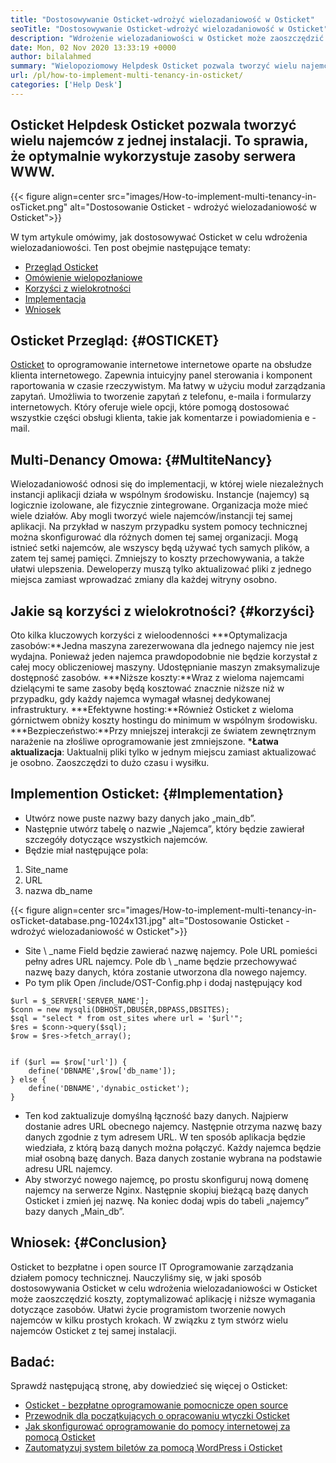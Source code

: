 ```yaml
---
title: "Dostosowywanie Osticket-wdrożyć wielozadaniowość w Osticket" 
seoTitle: "Dostosowywanie Osticket-wdrożyć wielozadaniowość w Osticket" 
description: "Wdrożenie wielozadaniowości w Osticket może zaoszczędzić koszty i wykorzystanie zasobów. W tym artykule wykonamy dostosowanie Osticket, aby osiągnąć wielokrotność." 
date: Mon, 02 Nov 2020 13:33:19 +0000
author: bilalahmed
summary: "Wielopoziomowy Helpdesk Osticket pozwala tworzyć wielu najemców z jednej instalacji. To sprawia, że ​​optymalnie wykorzystuje zasoby serwera WWW." 
url: /pl/how-to-implement-multi-tenancy-in-osticket/
categories: ['Help Desk']
---
```


## Osticket Helpdesk Osticket pozwala tworzyć wielu najemców z jednej instalacji. To sprawia, że ​​optymalnie wykorzystuje zasoby serwera WWW.

{{< figure align=center src="images/How-to-implement-multi-tenancy-in-osTicket.png" alt="Dostosowanie Osticket - wdrożyć wielozadaniowość w Osticket">}}

W tym artykule omówimy, jak dostosowywać Osticket w celu wdrożenia wielozadaniowości. Ten post obejmie następujące tematy:
  * [Przegląd Osticket][1]
  * [Omówienie wielopozłaniowe][2]
  * [Korzyści z wielokrotności][3]
  * [Implementacja][3]
  * [Wniosek][4]

## Osticket Przegląd:   {#OSTICKET}
[Osticket][5] to oprogramowanie internetowe internetowe oparte na obsłudze klienta internetowego. Zapewnia intuicyjny panel sterowania i komponent raportowania w czasie rzeczywistym. Ma łatwy w użyciu moduł zarządzania zapytań. Umożliwia to tworzenie zapytań z telefonu, e-maila i formularzy internetowych. Który oferuje wiele opcji, które pomogą dostosować wszystkie części obsługi klienta, takie jak komentarze i powiadomienia e -mail.

## Multi-Denancy Omowa:   {#MultiteNancy}
Wielozadaniowość odnosi się do implementacji, w której wiele niezależnych instancji aplikacji działa w wspólnym środowisku. Instancje (najemcy) są logicznie izolowane, ale fizycznie zintegrowane. Organizacja może mieć wiele działów. Aby mogli tworzyć wiele najemców/instancji tej samej aplikacji. Na przykład w naszym przypadku system pomocy technicznej można skonfigurować dla różnych domen tej samej organizacji. Mogą istnieć setki najemców, ale wszyscy będą używać tych samych plików, a zatem tej samej pamięci. Zmniejszy to koszty przechowywania, a także ułatwi ulepszenia. Deweloperzy muszą tylko aktualizować pliki z jednego miejsca zamiast wprowadzać zmiany dla każdej witryny osobno.

## Jakie są korzyści z wielokrotności?   {#korzyści}
Oto kilka kluczowych korzyści z wieloodenności
***Optymalizacja zasobów:**Jedna maszyna zarezerwowana dla jednego najemcy nie jest wydajna. Ponieważ jeden najemca prawdopodobnie nie będzie korzystał z całej mocy obliczeniowej maszyny. Udostępnianie maszyn zmaksymalizuje dostępność zasobów.
***Niższe koszty:**Wraz z wieloma najemcami dzielącymi te same zasoby będą kosztować znacznie niższe niż w przypadku, gdy każdy najemca wymagał własnej dedykowanej infrastruktury.
***Efektywne hosting:**Również Osticket z wieloma górnictwem obniży koszty hostingu do minimum w wspólnym środowisku.
***Bezpieczeństwo:**Przy mniejszej interakcji ze światem zewnętrznym narażenie na złośliwe oprogramowanie jest zmniejszone.
***Łatwa aktualizacja**: Uaktualnij pliki tylko w jednym miejscu zamiast aktualizować je osobno. Zaoszczędzi to dużo czasu i wysiłku.

## Implemention Osticket:   {#Implementation}
  * Utwórz nowe puste nazwy bazy danych jako „main_db”.
  * Następnie utwórz tabelę o nazwie „Najemca”, który będzie zawierał szczegóły dotyczące wszystkich najemców.
  * Będzie miał następujące pola:
  1. Site_name
  2. URL
  3. nazwa db_name

{{< figure align=center src="images/How-to-implement-multi-tenancy-in-osTicket-database.png-1024x131.jpg" alt="Dostosowanie Osticket - wdrożyć wielozadaniowość w Osticket">}}

  * Site \ _name Field będzie zawierać nazwę najemcy. Pole URL pomieści pełny adres URL najemcy. Pole db \ _name będzie przechowywać nazwę bazy danych, która zostanie utworzona dla nowego najemcy.
  * Po tym plik Open /include/OST-Config.php i dodaj następujący kod
```
$url = $_SERVER['SERVER_NAME'];
$conn = new mysqli(DBHOST,DBUSER,DBPASS,DBSITES);
$sql = "select * from ost_sites where url = '$url'";
$res = $conn->query($sql);
$row = $res->fetch_array();


if ($url == $row['url']) {
	define('DBNAME',$row['db_name']);
} else {
	define('DBNAME','dynabic_osticket');
}

```
  * Ten kod zaktualizuje domyślną łączność bazy danych. Najpierw dostanie adres URL obecnego najemcy. Następnie otrzyma nazwę bazy danych zgodnie z tym adresem URL. W ten sposób aplikacja będzie wiedziała, z którą bazą danych można połączyć. Każdy najemca będzie miał osobną bazę danych. Baza danych zostanie wybrana na podstawie adresu URL najemcy.
  * Aby stworzyć nowego najemcę, po prostu skonfiguruj nową domenę najemcy na serwerze Nginx. Następnie skopiuj bieżącą bazę danych Osticket i zmień jej nazwę. Na koniec dodaj wpis do tabeli „najemcy” bazy danych „Main_db”.

## Wniosek:   {#Conclusion}
Osticket to bezpłatne i open source IT Oprogramowanie zarządzania działem pomocy technicznej. Nauczyliśmy się, w jaki sposób dostosowywania Osticket w celu wdrożenia wielozadaniowości w Osticket może zaoszczędzić koszty, zoptymalizować aplikację i niższe wymagania dotyczące zasobów. Ułatwi życie programistom tworzenie nowych najemców w kilku prostych krokach. W związku z tym stwórz wielu najemców Osticket z tej samej instalacji.

## Badać:
Sprawdź następującą stronę, aby dowiedzieć się więcej o Osticket:
  * [Osticket - bezpłatne oprogramowanie pomocnicze open source][5]
  * [Przewodnik dla początkujących o opracowaniu wtyczki Osticket][6]
  * [Jak skonfigurować oprogramowanie do pomocy internetowej za pomocą Osticket][7]
  * [Zautomatyzuj system biletów za pomocą WordPress i Osticket][8]

  
[1]: #osticket
[2]: #multitenancy
[3]: #benefits
[4]: #conclusion
[5]: https://products.containerize.com/helpdesk/osticket
[6]: https://blog.containerize.com/helpdesk/how-to-develop-osticket-plugin-it-helpdesk-software/
[7]: https://blog.containerize.com/helpdesk/how-to-set-up-help-desk-system-using-osticket/
[8]: https://blog.containerize.com/blogging/automate-ticketing-system-using-wordpress-and-osticket/
